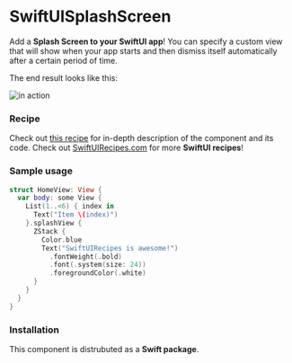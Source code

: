 # SwiftUISplashScreen

Add a **Splash Screen to your SwiftUI app**! You can specify a custom view that will show when your app starts and then dismiss itself automatically after a certain period of time.

The end result looks like this:

![in action](https://swiftuirecipes.com/user/pages/01.blog/swiftui-splash-screen/ezgif-2-d3d0362f280a.gif)

### Recipe

Check out [this recipe](https://swiftuirecipes.com/blog/swiftui-splash-screen) for in-depth description of the component and its code. Check out [SwiftUIRecipes.com](https://swiftuirecipes.com) for more **SwiftUI recipes**!

### Sample usage

```swift
struct HomeView: View {
  var body: some View {
    List(1..<6) { index in
      Text("Item \(index)")
    }.splashView {
      ZStack {
        Color.blue
        Text("SwiftUIRecipes is awesome!")
          .fontWeight(.bold)
          .font(.system(size: 24))
          .foregroundColor(.white)
      }
    }
  }
}
```

### Installation

This component is distrubuted as a **Swift package**. 

